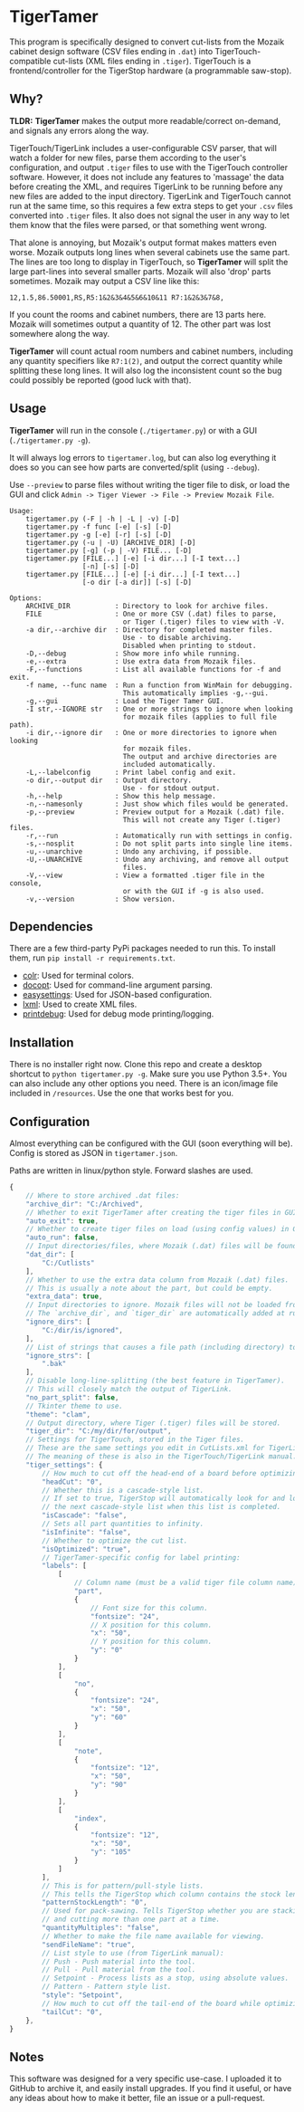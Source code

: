# TigerTamer

This program is specifically designed to convert cut-lists from the Mozaik
cabinet design software (CSV files ending in `.dat`) into
TigerTouch-compatible cut-lists (XML files ending in `.tiger`). TigerTouch
is a frontend/controller for the TigerStop hardware  (a programmable saw-stop).

## Why?

**TLDR:** **TigerTamer** makes the output more readable/correct on-demand, and
signals any errors along the way.

TigerTouch/TigerLink includes a user-configurable CSV parser, that will
watch a folder for new files, parse them according to the user's configuration,
and output `.tiger` files to use with the TigerTouch controller software.
However, it does not include any features to 'massage' the data before creating
the XML, and requires TigerLink to be running before any new files are added
to the input directory. TigerLink and TigerTouch cannot run at the same time,
so this requires a few extra steps to get your `.csv` files converted into
`.tiger` files. It also does not signal the user in any way to let them know
that the files were parsed, or that something went wrong.

That alone is annoying, but Mozaik's output format makes matters even worse.
Mozaik outputs long lines when several cabinets use the same part. The lines
are too long to display in TigerTouch, so **TigerTamer** will split the large
part-lines into several smaller parts. Mozaik will also 'drop' parts sometimes.
Mozaik may output a CSV line like this:
```csv
12,1.5,86.50001,RS,R5:1&2&3&4&5&6&10&11 R7:1&2&3&7&8,
```

If you count the rooms and cabinet numbers, there are 13 parts here. Mozaik
will sometimes output a quantity of 12.
The other part was lost somewhere along the way.

**TigerTamer** will count actual room numbers and cabinet numbers, including any
quantity specifiers like `R7:1(2)`, and output the correct quantity while
splitting these long lines. It will also log the inconsistent count so the bug
could possibly be reported (good luck with that).

## Usage

**TigerTamer** will run in the console (`./tigertamer.py`) or with a GUI (`./tigertamer.py -g`).

It will always log errors to `tigertamer.log`, but can also log everything it
does so you can see how parts are converted/split (using `--debug`).

Use `--preview` to parse files without writing the tiger file to disk, or
load the GUI and click `Admin -> Tiger Viewer -> File -> Preview Mozaik File`.

```
Usage:
    tigertamer.py (-F | -h | -L | -v) [-D]
    tigertamer.py -f func [-e] [-s] [-D]
    tigertamer.py -g [-e] [-r] [-s] [-D]
    tigertamer.py (-u | -U) [ARCHIVE_DIR] [-D]
    tigertamer.py [-g] (-p | -V) FILE... [-D]
    tigertamer.py [FILE...] [-e] [-i dir...] [-I text...]
                  [-n] [-s] [-D]
    tigertamer.py [FILE...] [-e] [-i dir...] [-I text...]
                  [-o dir [-a dir]] [-s] [-D]

Options:
    ARCHIVE_DIR           : Directory to look for archive files.
    FILE                  : One or more CSV (.dat) files to parse,
                            or Tiger (.tiger) files to view with -V.
    -a dir,--archive dir  : Directory for completed master files.
                            Use - to disable archiving.
                            Disabled when printing to stdout.
    -D,--debug            : Show more info while running.
    -e,--extra            : Use extra data from Mozaik files.
    -F,--functions        : List all available functions for -f and exit.
    -f name, --func name  : Run a function from WinMain for debugging.
                            This automatically implies -g,--gui.
    -g,--gui              : Load the Tiger Tamer GUI.
    -I str,--IGNORE str   : One or more strings to ignore when looking
                            for mozaik files (applies to full file path).
    -i dir,--ignore dir   : One or more directories to ignore when looking
                            for mozaik files.
                            The output and archive directories are
                            included automatically.
    -L,--labelconfig      : Print label config and exit.
    -o dir,--output dir   : Output directory.
                            Use - for stdout output.
    -h,--help             : Show this help message.
    -n,--namesonly        : Just show which files would be generated.
    -p,--preview          : Preview output for a Mozaik (.dat) file.
                            This will not create any Tiger (.tiger) files.
    -r,--run              : Automatically run with settings in config.
    -s,--nosplit          : Do not split parts into single line items.
    -u,--unarchive        : Undo any archiving, if possible.
    -U,--UNARCHIVE        : Undo any archiving, and remove all output
                            files.
    -V,--view             : View a formatted .tiger file in the console,
                            or with the GUI if -g is also used.
    -v,--version          : Show version.
```

## Dependencies

There are a few third-party PyPi packages needed to run this.
To install them, run `pip install -r requirements.txt`.

-   [colr](https://pypi.org/project/colr):
    Used for terminal colors.
-   [docopt](https://pypi.org/project/docopt):
    Used for command-line argument parsing.
-   [easysettings](https://pypi.org/project/easysettings):
    Used for JSON-based configuration.
-   [lxml](https://pypi.org/project/lxml):
    Used to create XML files.
-   [printdebug](https://pypi.org/project/printdebug):
    Used for debug mode printing/logging.

## Installation

There is no installer right now. Clone this repo and create a desktop shortcut
to `python tigertamer.py -g`. Make sure you use Python 3.5+.
You can also include any other options you need.
There is an icon/image file included in `/resources`. Use the one that works
best for you.

## Configuration

Almost everything can be configured with the GUI (soon everything will be).
Config is stored as JSON in `tigertamer.json`.

Paths are written in linux/python style. Forward slashes are used.

```javascript
{
    // Where to store archived .dat files:
    "archive_dir": "C:/Archived",
    // Whether to exit TigerTamer after creating the tiger files in GUI mode.
    "auto_exit": true,
    // Whether to create tiger files on load (using config values) in GUI mode.
    "auto_run": false,
    // Input directories/files, where Mozaik (.dat) files will be found.
    "dat_dir": [
        "C:/Cutlists"
    ],
    // Whether to use the extra data column from Mozaik (.dat) files.
    // This is usually a note about the part, but could be empty.
    "extra_data": true,
    // Input directories to ignore. Mozaik files will not be loaded from these.
    // The `archive_dir`, and `tiger_dir` are automatically added at run-time.
    "ignore_dirs": [
        "C:/dir/is/ignored",
    ],
    // List of strings that causes a file path (including directory) to be ignored.
    "ignore_strs": [
        ".bak"
    ],
    // Disable long-line-splitting (the best feature in TigerTamer).
    // This will closely match the output of TigerLink.
    "no_part_split": false,
    // Tkinter theme to use.
    "theme": "clam",
    // Output directory, where Tiger (.tiger) files will be stored.
    "tiger_dir": "C:/my/dir/for/output",
    // Settings for TigerTouch, stored in the Tiger files.
    // These are the same settings you edit in CutLists.xml for TigerLink.
    // The meaning of these is also in the TigerTouch/TigerLink manual.
    "tiger_settings": {
        // How much to cut off the head-end of a board before optimizing.
        "headCut": "0",
        // Whether this is a cascade-style list.
        // If set to true, TigerStop will automatically look for and load the
        // the next cascade-style list when this list is completed.
        "isCascade": "false",
        // Sets all part quantities to infinity.
        "isInfinite": "false",
        // Whether to optimize the cut list.
        "isOptimized": "true",
        // TigerTamer-specific config for label printing:
        "labels": [
            [
                // Column name (must be a valid tiger file column name).
                "part",
                {
                    // Font size for this column.
                    "fontsize": "24",
                    // X position for this column.
                    "x": "50",
                    // Y position for this column.
                    "y": "0"
                }
            ],
            [
                "no",
                {
                    "fontsize": "24",
                    "x": "50",
                    "y": "60"
                }
            ],
            [
                "note",
                {
                    "fontsize": "12",
                    "x": "50",
                    "y": "90"
                }
            ],
            [
                "index",
                {
                    "fontsize": "12",
                    "x": "50",
                    "y": "105"
                }
            ]
        ],
        // This is for pattern/pull-style lists.
        // This tells the TigerStop which column contains the stock length.
        "patternStockLength": "0",
        // Used for pack-sawing. Tells TigerStop whether you are stacking material
        // and cutting more than one part at a time.
        "quantityMultiples": "false",
        // Whether to make the file name available for viewing.
        "sendFileName": "true",
        // List style to use (from TigerLink manual):
        // Push - Push material into the tool.
        // Pull - Pull material from the tool.
        // Setpoint - Process lists as a stop, using absolute values.
        // Pattern - Pattern style list.
        "style": "Setpoint",
        // How much to cut off the tail-end of the board while optimizing.
        "tailCut": "0",
    },
}
```

## Notes

This software was designed for a very specific use-case. I uploaded it to
GitHub to archive it, and easily install upgrades. If you find it useful, or
have any ideas about how to make it better, file an issue or a pull-request.
